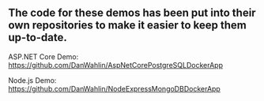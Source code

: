 ## The code for these demos has been put into their own repositories to make it easier to keep them up-to-date.

ASP.NET Core Demo: https://github.com/DanWahlin/AspNetCorePostgreSQLDockerApp

Node.js Demo: https://github.com/DanWahlin/NodeExpressMongoDBDockerApp